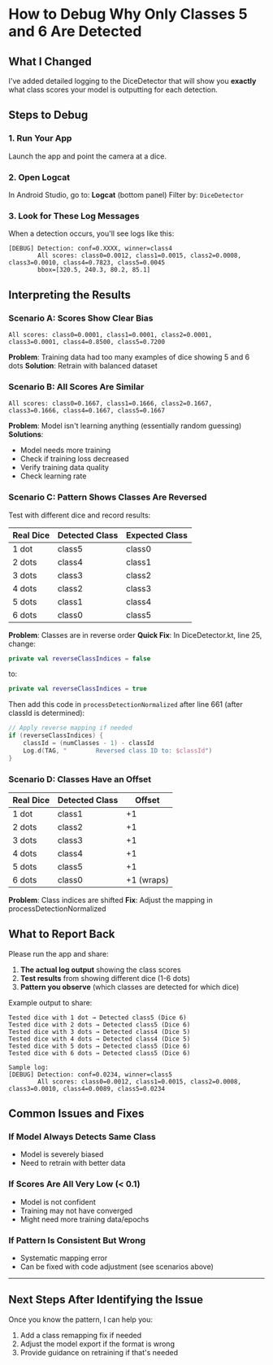 # How to Debug Why Only Classes 5 and 6 Are Detected

## What I Changed

I've added detailed logging to the DiceDetector that will show you **exactly** what class scores your model is outputting for each detection.

## Steps to Debug

### 1. Run Your App
Launch the app and point the camera at a dice.

### 2. Open Logcat
In Android Studio, go to: **Logcat** (bottom panel)
Filter by: `DiceDetector`

### 3. Look for These Log Messages

When a detection occurs, you'll see logs like this:

```
[DEBUG] Detection: conf=0.XXXX, winner=class4
        All scores: class0=0.0012, class1=0.0015, class2=0.0008, class3=0.0010, class4=0.7823, class5=0.0045
        bbox=[320.5, 240.3, 80.2, 85.1]
```

## Interpreting the Results

### Scenario A: Scores Show Clear Bias
```
All scores: class0=0.0001, class1=0.0001, class2=0.0001, class3=0.0001, class4=0.8500, class5=0.7200
```
**Problem**: Training data had too many examples of dice showing 5 and 6 dots
**Solution**: Retrain with balanced dataset

### Scenario B: All Scores Are Similar
```
All scores: class0=0.1667, class1=0.1666, class2=0.1667, class3=0.1666, class4=0.1667, class5=0.1667
```
**Problem**: Model isn't learning anything (essentially random guessing)
**Solutions**:
- Model needs more training
- Check if training loss decreased
- Verify training data quality
- Check learning rate

### Scenario C: Pattern Shows Classes Are Reversed
Test with different dice and record results:

| Real Dice | Detected Class | Expected Class |
|-----------|----------------|----------------|
| 1 dot     | class5         | class0         |
| 2 dots    | class4         | class1         |
| 3 dots    | class3         | class2         |
| 4 dots    | class2         | class3         |
| 5 dots    | class1         | class4         |
| 6 dots    | class0         | class5         |

**Problem**: Classes are in reverse order
**Quick Fix**: In DiceDetector.kt, line 25, change:
```kotlin
private val reverseClassIndices = false
```
to:
```kotlin
private val reverseClassIndices = true
```

Then add this code in `processDetectionNormalized` after line 661 (after classId is determined):
```kotlin
// Apply reverse mapping if needed
if (reverseClassIndices) {
    classId = (numClasses - 1) - classId
    Log.d(TAG, "        Reversed class ID to: $classId")
}
```

### Scenario D: Classes Have an Offset
| Real Dice | Detected Class | Offset |
|-----------|----------------|--------|
| 1 dot     | class1         | +1     |
| 2 dots    | class2         | +1     |
| 3 dots    | class3         | +1     |
| 4 dots    | class4         | +1     |
| 5 dots    | class5         | +1     |
| 6 dots    | class0         | +1 (wraps) |

**Problem**: Class indices are shifted
**Fix**: Adjust the mapping in processDetectionNormalized

## What to Report Back

Please run the app and share:

1. **The actual log output** showing the class scores
2. **Test results** from showing different dice (1-6 dots)
3. **Pattern you observe** (which classes are detected for which dice)

Example output to share:
```
Tested dice with 1 dot → Detected class5 (Dice 6)
Tested dice with 2 dots → Detected class5 (Dice 6) 
Tested dice with 3 dots → Detected class4 (Dice 5)
Tested dice with 4 dots → Detected class4 (Dice 5)
Tested dice with 5 dots → Detected class5 (Dice 6)
Tested dice with 6 dots → Detected class5 (Dice 6)

Sample log:
[DEBUG] Detection: conf=0.0234, winner=class5
        All scores: class0=0.0012, class1=0.0015, class2=0.0008, class3=0.0010, class4=0.0089, class5=0.0234
```

## Common Issues and Fixes

### If Model Always Detects Same Class
- Model is severely biased
- Need to retrain with better data

### If Scores Are All Very Low (< 0.1)
- Model is not confident
- Training may not have converged
- Might need more training data/epochs

### If Pattern Is Consistent But Wrong
- Systematic mapping error
- Can be fixed with code adjustment (see scenarios above)

---

## Next Steps After Identifying the Issue

Once you know the pattern, I can help you:
1. Add a class remapping fix if needed
2. Adjust the model export if the format is wrong
3. Provide guidance on retraining if that's needed

